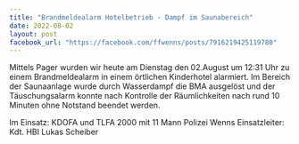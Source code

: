 ```yaml
---
title: "Brandmeldealarm Hotelbetrieb - Dampf im Saunabereich"
date: 2022-08-02
layout: post
facebook_url: "https://facebook.com/ffwenns/posts/7916219425119780"
---
```


Mittels Pager wurden wir heute am Dienstag den 02.August um 12:31 Uhr zu einem Brandmeldealarm in einem örtlichen Kinderhotel alarmiert. Im Bereich der Saunaanlage wurde durch Wasserdampf die BMA ausgelöst und der Täuschungsalarm konnte nach Kontrolle der Räumlichkeiten nach rund 10 Minuten ohne Notstand beendet werden.

Im Einsatz:
KDOFA und TLFA 2000 mit 11 Mann
Polizei Wenns
Einsatzleiter: Kdt. HBI Lukas Scheiber